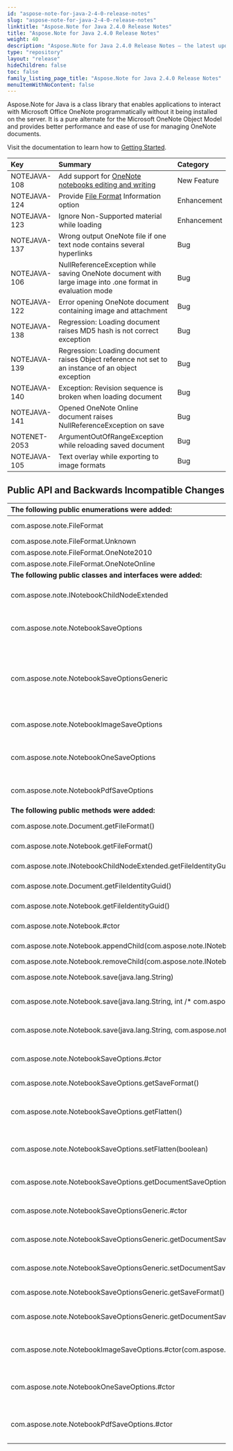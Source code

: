 ```yaml
---
id: "aspose-note-for-java-2-4-0-release-notes"
slug: "aspose-note-for-java-2-4-0-release-notes"
linktitle: "Aspose.Note for Java 2.4.0 Release Notes"
title: "Aspose.Note for Java 2.4.0 Release Notes"
weight: 40
description: "Aspose.Note for Java 2.4.0 Release Notes – the latest updates and fixes."
type: "repository"
layout: "release"
hideChildren: false
toc: false
family_listing_page_title: "Aspose.Note for Java 2.4.0 Release Notes"
menuItemWithNoContent: false
---
```


Aspose.Note for Java is a class library that enables applications to interact with Microsoft Office OneNote programmatically without it being installed on the server. It is a pure alternate for the Microsoft OneNote Object Model and provides better performance and ease of use for managing OneNote documents.

Visit the documentation to learn how to [Getting Started](https://docs.aspose.com/note/java/getting-started-html/).

|**Key** |**Summary** |**Category** |
| :- | :- | :- |
|NOTEJAVA-108 |Add support for [OneNote notebooks editing and writing](https://docs.aspose.com/note/java/working-with-onenote-notebook/) |New Feature |
|NOTEJAVA-124 |Provide [File Format](https://docs.aspose.com/note/java/working-with-onenote-document/#WorkingwithOneNoteDocument-GettingFileFormatInformation) Information option |Enhancement |
|NOTEJAVA-123 |Ignore Non-Supported material while loading |Enhancement |
|NOTEJAVA-137 |Wrong output OneNote file if one text node contains several hyperlinks |Bug |
|NOTEJAVA-106 |NullReferenceException while saving OneNote document with large image into .one format in evaluation mode |Bug |
|NOTEJAVA-122 |Error opening OneNote document containing image and attachment |Bug |
|NOTEJAVA-138 |Regression: Loading document raises MD5 hash is not correct exception |Bug |
|NOTEJAVA-139 |Regression: Loading document raises Object reference not set to an instance of an object exception |Bug |
|NOTEJAVA-140 |Exception: Revision sequence is broken when loading document |Bug |
|NOTEJAVA-141 |Opened OneNote Online document raises NullReferenceException on save |Bug |
|NOTENET-2053 |ArgumentOutOfRangeException while reloading saved document |Bug |
|NOTEJAVA-105 |Text overlay while exporting to image formats|Bug |
## **Public API and Backwards Incompatible Changes**

|**The following public enumerations were added:** |**Description** |
| :- | :- |
|com.aspose.note.FileFormat  |Represents OneNote file format.  |
|com.aspose.note.FileFormat.Unknown  |Unknown file format.  |
|com.aspose.note.FileFormat.OneNote2010  |OneNote 2010.  |
|com.aspose.note.FileFormat.OneNoteOnline  |OneNote Online.  |
|**The following public classes and interfaces were added:** |**Description** |
|com.aspose.note.INotebookChildNodeExtended  |Represents an Aspose.Note notebook's child extended interface.  |
|com.aspose.note.NotebookSaveOptions  |An abstract base class which represents notebook saving options for a particular format.  |
|com.aspose.note.NotebookSaveOptionsGeneric<TDocumentSaveOptions>  |An abstract base class which represents notebook saving options for a particular format and provides common saving options for all document child nodes.  |
|com.aspose.note.NotebookImageSaveOptions  |Allows to specify additional options when rendering notebook pages to images.  |
|com.aspose.note.NotebookOneSaveOptions  |Allows to specify additional options when saving notebook to OneNote format.  |
|com.aspose.note.NotebookPdfSaveOptions  |Allows to specify additional options when rendering notebook pages to PDF.  |
|**The following public methods were added:** |**Description** |
|com.aspose.note.Document.getFileFormat()  |Gets file format (OneNote 2010, OneNote Online).  |
|com.aspose.note.Notebook.getFileFormat()  |Gets file format (OneNote 2010, OneNote Online).  |
|com.aspose.note.INotebookChildNodeExtended.getFileIdentityGuid()  |Gets file storage identity GUID.  |
|com.aspose.note.Document.getFileIdentityGuid()  |Gets file storage identity GUID.  |
|com.aspose.note.Notebook.getFileIdentityGuid()  |Gets file storage identity GUID.  |
|com.aspose.note.Notebook.#ctor  |Initializes a new instance of the Notebook class.  |
|com.aspose.note.Notebook.appendChild(com.aspose.note.INotebookChildNode)  |Adds the node to the end of the list.  |
|com.aspose.note.Notebook.removeChild(com.aspose.note.INotebookChildNode)  |Removes the child node.  |
|com.aspose.note.Notebook.save(java.lang.String)  |Saves the OneNote document to a file.  |
|com.aspose.note.Notebook.save(java.lang.String, int /* com.aspose.note.SaveFormat */)  |Saves the OneNote document to a file in the specified format.  |
|com.aspose.note.Notebook.save(java.lang.String, com.aspose.note.NotebookSaveOptions)  |Saves the OneNote document to a file using the specified save options.  |
|com.aspose.note.NotebookSaveOptions.#ctor  |Initializes a new instance of the NotebookSaveOptions class.  |
|com.aspose.note.NotebookSaveOptions.getSaveFormat()  |Gets the format in which the notebook is saved.  |
|com.aspose.note.NotebookSaveOptions.getFlatten()  |Gets a value indicating whether the notebook children hierarchy is saved flattened.  |
|com.aspose.note.NotebookSaveOptions.setFlatten(boolean)  |Sets a value indicating whether the notebook children hierarchy is saved flattened.  |
|com.aspose.note.NotebookSaveOptions.getDocumentSaveOptionsInternal()  |Gets the save options for all notebook's child documents.  |
|com.aspose.note.NotebookSaveOptionsGeneric<TDocumentSaveOptions>.#ctor  |Initializes a new instance of the NotebookSaveOptions<TDocumentSaveOptions> class.  |
|com.aspose.note.NotebookSaveOptionsGeneric<TDocumentSaveOptions>.getDocumentSaveOptions()  |Gets the save options for all notebook's child documents.  |
|com.aspose.note.NotebookSaveOptionsGeneric<TDocumentSaveOptions>.setDocumentSaveOptions(com.aspose.note.SaveOptions)  |Sets the save options for all notebook's child documents.  |
|com.aspose.note.NotebookSaveOptionsGeneric<TDocumentSaveOptions>.getSaveFormat()  |Gets the format in which the notebook is saved.  |
|com.aspose.note.NotebookSaveOptionsGeneric<TDocumentSaveOptions>.getDocumentSaveOptionsInternal()  |Gets the save options for all notebook's child documents.  |
|com.aspose.note.NotebookImageSaveOptions.#ctor(com.aspose.note.SaveFormat)  |Initializes a new instance of the NotebookImageSaveOptions class.  |
|com.aspose.note.NotebookOneSaveOptions.#ctor  |Initializes a new instance of the NotebookOneSaveOptions class.  |
|com.aspose.note.NotebookPdfSaveOptions.#ctor  |Initializes a new instance of the NotebookPdfSaveOptions class.  |

